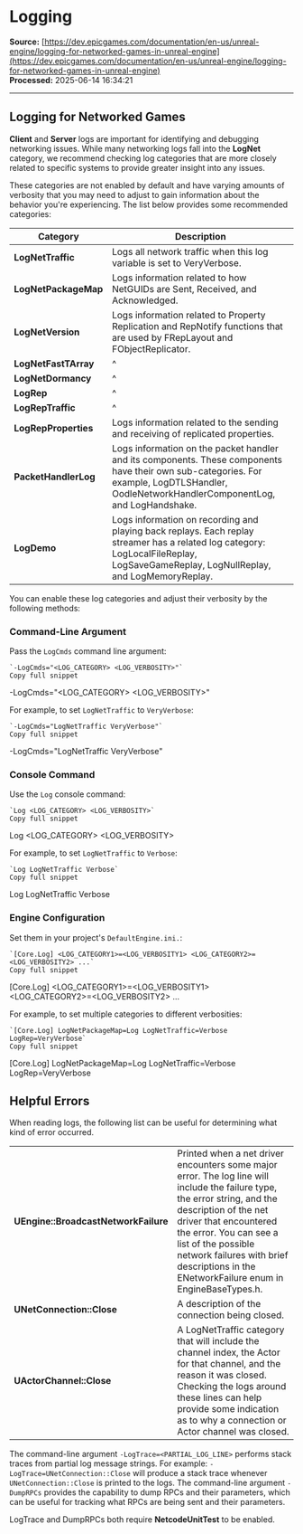 # Logging

**Source:** [https://dev.epicgames.com/documentation/en-us/unreal-engine/logging-for-networked-games-in-unreal-engine](https://dev.epicgames.com/documentation/en-us/unreal-engine/logging-for-networked-games-in-unreal-engine)  
**Processed:** 2025-06-14 16:34:21

---

## Logging for Networked Games

**Client** and **Server** logs are important for identifying and debugging networking issues. While many networking logs fall into the **LogNet** category, we recommend checking log categories that are more closely related to specific systems to provide greater insight into any issues.

These categories are not enabled by default and have varying amounts of verbosity that you may need to adjust to gain information about the behavior you're experiencing. The list below provides some recommended categories:

| Category | Description |
| --- | --- |
| **LogNetTraffic** | Logs all network traffic when this log variable is set to VeryVerbose. |
| **LogNetPackageMap** | Logs information related to how NetGUIDs are Sent, Received, and Acknowledged. |
| **LogNetVersion** | Logs information related to Property Replication and RepNotify functions that are used by FRepLayout and FObjectReplicator. |
| **LogNetFastTArray** | ^ |
| **LogNetDormancy** | ^ |
| **LogRep** | ^ |
| **LogRepTraffic** | ^ |
| **LogRepProperties** | Logs information related to the sending and receiving of replicated properties. |
| **PacketHandlerLog** | Logs information on the packet handler and its components. These components have their own sub-categories. For example, LogDTLSHandler, OodleNetworkHandlerComponentLog, and LogHandshake. |
| **LogDemo** | Logs information on recording and playing back replays. Each replay streamer has a related log category: LogLocalFileReplay, LogSaveGameReplay, LogNullReplay, and LogMemoryReplay. |

You can enable these log categories and adjust their verbosity by the following methods:

### Command-Line Argument

Pass the `LogCmds` command line argument:

```
`-LogCmds="<LOG_CATEGORY> <LOG_VERBOSITY>"`
Copy full snippet
```
\-LogCmds="<LOG\_CATEGORY> <LOG\_VERBOSITY>"

For example, to set `LogNetTraffic` to `VeryVerbose`:

```
`-LogCmds="LogNetTraffic VeryVerbose"`
Copy full snippet
```
\-LogCmds="LogNetTraffic VeryVerbose"

### Console Command

Use the `Log` console command:

```
`Log <LOG_CATEGORY> <LOG_VERBOSITY>`
Copy full snippet
```
Log <LOG\_CATEGORY> <LOG\_VERBOSITY>

For example, to set `LogNetTraffic` to `Verbose`:

```
`Log LogNetTraffic Verbose`
Copy full snippet
```
Log LogNetTraffic Verbose

### Engine Configuration

Set them in your project's `DefaultEngine.ini.`:

```
`[Core.Log] <LOG_CATEGORY1>=<LOG_VERBOSITY1> <LOG_CATEGORY2>=<LOG_VERBOSITY2> ...`
Copy full snippet
```
\[Core.Log\] <LOG\_CATEGORY1>=<LOG\_VERBOSITY1> <LOG\_CATEGORY2>=<LOG\_VERBOSITY2> ...

For example, to set multiple categories to different verbosities:

```
`[Core.Log] LogNetPackageMap=Log LogNetTraffic=Verbose LogRep=VeryVerbose`
Copy full snippet
```
\[Core.Log\] LogNetPackageMap=Log LogNetTraffic=Verbose LogRep=VeryVerbose

## Helpful Errors

When reading logs, the following list can be useful for determining what kind of error occurred.

<table class="table" style="--columns-count: 2;"><tbody><tr><td><strong>UEngine::BroadcastNetworkFailure</strong></td><td>Printed when a net driver encounters some major error. The log line will include the failure type, the error string, and the description of the net driver that encountered the error. You can see a list of the possible network failures with brief descriptions in the ENetworkFailure enum in EngineBaseTypes.h.</td></tr><tr><td><strong>UNetConnection::Close</strong></td><td>A description of the connection being closed.</td></tr><tr><td><strong>UActorChannel::Close</strong></td><td>A LogNetTraffic category that will include the channel index, the Actor for that channel, and the reason it was closed. Checking the logs around these lines can help provide some indication as to why a connection or Actor channel was closed.</td></tr></tbody></table>

The command-line argument `-LogTrace=<PARTIAL_LOG_LINE>` performs stack traces from partial log message strings. For example: `-LogTrace=UNetConnection::Close` will produce a stack trace whenever `UNetConnection::Close` is printed to the logs. The command-line argument `-DumpRPCs` provides the capability to dump RPCs and their parameters, which can be useful for tracking what RPCs are being sent and their parameters.

LogTrace and DumpRPCs both require **NetcodeUnitTest** to be enabled.